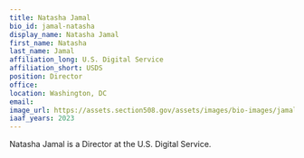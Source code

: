 ```yaml
---
title: Natasha Jamal
bio_id: jamal-natasha
display_name: Natasha Jamal
first_name: Natasha 
last_name: Jamal
affiliation_long: U.S. Digital Service
affiliation_short: USDS
position: Director
office: 
location: Washington, DC
email: 
image_url: https://assets.section508.gov/assets/images/bio-images/jamal-natasha.jpg
iaaf_years: 2023
---
```

Natasha Jamal is a Director at the U.S. Digital Service.